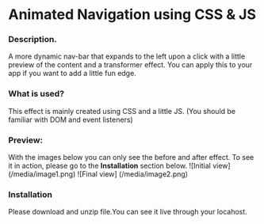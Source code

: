 # Animated Navigation using CSS & JS

### Description.

A more dynamic nav-bar that expands to the left upon a click with a little preview of the content and a transformer effect. You can apply this to your app if you want to add a little fun edge.

### What is used?

This effect is mainly created using CSS and a little JS. (You should be familiar with DOM and event listeners)

### Preview:

With the images below you can only see the before and after effect. To see it in action, please go to the **Installation** section below.
![Initial view] (/media/image1.png)
![Final view] (/media/image2.png)

### Installation

Please download and unzip file.You can see it live through your locahost.
